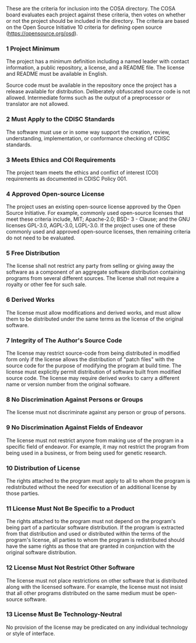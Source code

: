 These are the criteria for inclusion into the COSA directory. The COSA board evaluates each
project against these criteria, then votes on whether or not the project should be included in the
directory. The criteria are based on the Open Source Initiative 10 criteria for defining open
source (https://opensource.org/osd).


### 1 Project Minimum 

The project has a minimum definition including a named leader with contact information, a public repository, a license, and a README file. The license and README must be available in English.

Source code must be available in the repository once the project has a release available for distribution. Deliberately obfuscated source code is not allowed. Intermediate forms such as the output of a preprocessor or translator are not allowed.

### 2 Must Apply to the CDISC Standards

The software must use or in some way support the creation, review, understanding, implementation, or conformance checking of CDISC standards.

### 3 Meets Ethics and COI Requirements

The project team meets the ethics and conflict of interest (COI) requirements as documented in CDISC Policy 001.

### 4 Approved Open-source License

The project uses an existing open-source license approved by the Open Source Initiative. For example, commonly used open-source licenses that meet these criteria include, MIT; Apache-2.0; BSD- 3 - Clause; and the GNU licenses GPL-3.0, AGPL-3.0, LGPL-3.0. If the project uses one of these commonly used and approved open-source licenses, then remaining criteria do not need to be evaluated.

### 5 Free Distribution 

The license shall not restrict any party from selling or giving away the software as a component of an aggregate software distribution containing programs from several different sources. The license shall not require a royalty or other fee for such sale.

### 6 Derived Works 

The license must allow modifications and derived works, and must allow them to be distributed under the same terms as the license of the original software.

### 7 Integrity of The Author's Source Code

The license may restrict source-code from being distributed in modified form only if the license allows the distribution of "patch files" with the source code for the purpose of modifying the program at build time. The license must explicitly permit distribution of software built from modified source code. The license may require derived works to carry a different name or version number from the original software.

### 8 No Discrimination Against Persons or Groups

The license must not discriminate against any person or group of persons.

### 9 No Discrimination Against Fields of Endeavor

The license must not restrict anyone from making use of the program in a specific field of endeavor. For example, it may not restrict the program from being used in a business, or from being used for genetic research.

### 10 Distribution of License

The rights attached to the program must apply to all to whom the program is redistributed without the need for execution of an additional license by those parties.

### 11 License Must Not Be Specific to a Product

The rights attached to the program must not depend on the program's being part of a particular software distribution. If the program is extracted from that distribution and used or distributed within the terms of the program's license, all parties to whom the program is redistributed should have the same rights as those that are granted in conjunction with the original software distribution.

### 12 License Must Not Restrict Other Software

The license must not place restrictions on other software that is distributed along with the licensed software. For example, the license
must not insist that all other programs distributed on the same medium must be open-source software.

### 13 License Must Be Technology-Neutral

No provision of the license may be predicated on any individual technology or style of interface.
